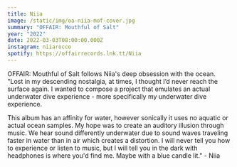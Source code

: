 ```yaml
---
title: Niia
image: /static/img/oa-niia-mof-cover.jpg
summary: "OFFAIR: Mouthful of Salt"
year: "2022"
date: 2022-03-03T08:00:00.000Z
instagram: niiarocco
spotify: https://offairrecords.lnk.tt/Niia
---
```

OFFAIR: Mouthful of Salt follows Niia's deep obsession with the ocean. "Lost in my descending nostalgia, at times, I thought I’d never reach the surface again. I wanted to compose a project that emulates an actual underwater dive experience - more specifically my underwater dive experience.

This album has an affinity for water, however sonically it uses no aquatic or actual ocean samples. My hope was to create an auditory illusion through music. We hear sound differently underwater due to sound waves traveling faster in water than in air which creates a distortion. I will never tell you how to experience or listen to music, but I will tell you in the dark with headphones is where you'd find me. Maybe with a blue candle lit." - Niia